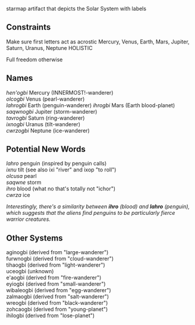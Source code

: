 starmap artifact that depicts the Solar System with labels

## Constraints

Make sure first letters act as acrostic
Mercury, Venus, Earth, Mars, Jupiter, Saturn, Uranus, Neptune
HOLISTIC

Full freedom otherwise

## Names

*hen'ogbi*	Mercury (INNERMOST!-wanderer)  
*olcogbi*	Venus (pearl-wanderer)  
*lahrogbi*	Earth (penguin-wanderer)
*ihrogbi*	Mars (Earth blood-planet)  
*saqwnogbi*	Jupiter (storm-wanderer)  
*tavrogbi*	Saturn (ring-wanderer)  
*ixnogbi*	Uranus (tilt-wanderer)  
*cwrzogbi*	Neptune (ice-wanderer)  

## Potential New Words

*lahro*	penguin (inspired by penguin calls)  
*ixnu*	tilt (see also ixi "river" and ixop "to roll")  
*olcusa*	pearl  
*saqwne*	storm  
*ihro*	blood (what no that's totally not "ichor")  
*cwrza*	ice  

*Interestingly, there's a similarity between **ihro** (blood) and **lahro** (penguin), which suggests that the aliens find penguins to be particularly fierce warrior creatures.*

## Other Systems

aginogbi (derived from "large-wanderer")  
furwnogbi (derived from "cloud-wanderer")  
tihaogbi (derived from "light-wanderer")  
uceogbi (unknown)  
e'aogbi (derived from "fire-wanderer")  
eyiogbi (derived from "small-wanderer")  
wibaleogbi (derived from "egg-wanderer")  
zalmaogbi (derived from "salt-wanderer")  
wreogbi (derived from "black-wanderer")  
zohcaogbi (derived from "young-planet")  
ihilogbi (derived from "lose-planet")  
